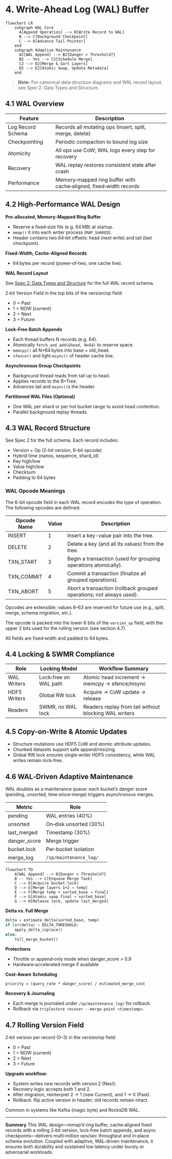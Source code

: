 # 4. Write‑Ahead Log (WAL) Buffer

```mermaid
flowchart LR
    subgraph WAL Core
      A[Append Operation] --> B[Write Record to WAL]
      B --> C[Background Checkpoint]
      C --> D[Advance Tail Pointer]
    end
    subgraph Adaptive Maintenance
      A2[WAL Append] --> B2{Danger > Threshold?}
      B2 -- Yes --> C2[Schedule Merge]
      C2 --> D2[Merge & Sort Layers]
      D2 --> E2[Atomic Swap, Update Metadata]
    end
```

> **Note:** For canonical data‑structure diagrams and WAL record layout, see Spec 2: Data Types and Structure.

## 4.1 WAL Overview

| Feature            | Description                                                      |
|--------------------|------------------------------------------------------------------|
| Log Record Schema  | Records all mutating ops (insert, split, merge, delete)          |
| Checkpointing      | Periodic compaction to bound log size                            |
| Atomicity          | All ops use CoW; WAL logs every step for recovery                |
| Recovery           | WAL replay restores consistent state after crash                 |
| Performance        | Memory‑mapped ring buffer with cache‑aligned, fixed‑width records|

## 4.2 High‑Performance WAL Design

**Pre‑allocated, Memory‑Mapped Ring Buffer**

- Reserve a fixed‑size file (e.g. 64 MB) at startup.
- `mmap()` it into each writer process (`MAP_SHARED`).
- Header contains two 64‑bit offsets: head (next write) and tail (last checkpoint).

**Fixed‑Width, Cache‑Aligned Records**

- 64 bytes per record (power‑of‑two, one cache line).

**WAL Record Layout**

See [Spec 2: Data Types and Structure](spec%202%20-%20Data%20Types%20and%20Structure.md#wAL-record-layout) for the full WAL record schema.

2‑bit Version Field in the top bits of the version/op field:

- 0 = Past
- 1 = NOW (current)
- 2 = Next
- 3 = Future

**Lock‑Free Batch Appends**

- Each thread buffers N records (e.g. 64).
- Atomically `fetch_and_add(&head, N×64)` to reserve space.
- `memcpy()` all N×64 bytes into base + old_head.
- `sfence()` and light `msync()` of header cache line.

**Asynchronous Group Checkpoints**

- Background thread reads from tail up to head.
- Applies records to the B+Tree.
- Advances tail and `msync()`s the header.

**Partitioned WAL Files (Optional)**

- One WAL per shard or per hot bucket range to avoid head contention.
- Parallel background replay threads.

## 4.3 WAL Record Structure

See Spec 2 for the full schema. Each record includes:

- Version + Op (2-bit version, 6-bit opcode)
- Hybrid time (nanos, sequence, shard_id)
- Key high/low
- Value high/low
- Checksum
- Padding to 64 bytes

### WAL Opcode Meanings

The 6-bit opcode field in each WAL record encodes the type of operation. The following opcodes are defined:

| Opcode Name | Value | Description |
|-------------|-------|-------------|
| INSERT      |   1   | Insert a key-value pair into the tree. |
| DELETE      |   2   | Delete a key (and all its values) from the tree. |
| TXN_START   |   3   | Begin a transaction (used for grouping operations atomically). |
| TXN_COMMIT  |   4   | Commit a transaction (finalize all grouped operations). |
| TXN_ABORT   |   5   | Abort a transaction (rollback grouped operations; not always used). |

Opcodes are extensible; values 6–63 are reserved for future use (e.g., split, merge, schema migration, etc.).

The opcode is packed into the lower 6 bits of the `version_op` field, with the upper 2 bits used for the rolling version (see section 4.7).

All fields are fixed‑width and padded to 64 bytes.

## 4.4 Locking & SWMR Compliance

| Role        | Locking Model         | Workflow Summary                                              |
|-------------|----------------------|--------------------------------------------------------------|
| WAL Writers | Lock‑free on WAL path| Atomic head increment → memcpy → sfence/msync                |
| HDF5 Writers| Global RW lock       | Acquire → CoW update → release                               |
| Readers     | SWMR, no WAL lock    | Readers replay from tail without blocking WAL writers         |

## 4.5 Copy‑on‑Write & Atomic Updates

- Structure mutations use HDF5 CoW and atomic attribute updates.
- Chunked datasets support safe append/resizing.
- Global RW lock ensures single‑writer HDF5 consistency, while WAL writes remain lock‑free.

## 4.6 WAL‑Driven Adaptive Maintenance

WAL doubles as a maintenance queue: each bucket’s danger score (pending, unsorted, time‑since‑merge) triggers asynchronous merges.

| Metric      | Role                       |
|-------------|----------------------------|
| pending     | WAL entries (40%)          |
| unsorted    | On‑disk unsorted (30%)     |
| last_merged | Timestamp (30%)            |
| danger_score| Merge trigger              |
| bucket.lock | Per‑bucket isolation       |
| merge_log   | `/sp/maintenance_log/`     |

```mermaid
flowchart TD
    A[WAL Append] --> B{Danger > Threshold?}
    B -- Yes --> C[Enqueue Merge Task]
    C --> D[Acquire bucket.lock]
    D --> E[Merge layers 1+2 → temp]
    E --> F[Merge temp + sorted_base → final]
    F --> G[Atomic swap final → sorted_base]
    G --> H[Release lock, update last_merged]
```

**Delta vs. Full Merge**

```python
delta = estimate_delta(sorted_base, temp)
if len(delta) < DELTA_THRESHOLD:
    apply_delta_inplace()
else:
    full_merge_bucket()
```

**Protections**

- Throttle or append‑only mode when danger_score > 0.9
- Hardware‑accelerated merge if available

**Cost‑Aware Scheduling**

```text
priority = (query_rate * danger_score) / estimated_merge_cost
```

**Recovery & Journaling**

- Each merge is journaled under `/sp/maintenance_log/` for rollback.
- Rollback via `triplestore recover --merge-point <timestamp>`.

## 4.7 Rolling Version Field

2‑bit version per record (0–3) in the version/op field:

- 0 = Past
- 1 = NOW (current)
- 2 = Next
- 3 = Future

**Upgrade workflow:**

- System writes new records with version 2 (Next).
- Recovery logic accepts both 1 and 2.
- After migration, reinterpret 2 → 1 (new Current), and 1 → 0 (Past).
- Rollback: flip active version in header; old records remain intact.

Common in systems like Kafka (magic byte) and RocksDB WAL.

---

**Summary**
This WAL design—mmap’d ring buffer, cache‑aligned fixed records with a rolling 2‑bit version, lock‑free batch appends, and async checkpoints—delivers multi‑million ops/sec throughput and in‑place schema evolution. Coupled with adaptive, WAL‑driven maintenance, it ensures both durability and sustained low latency under bursty or adversarial workloads.